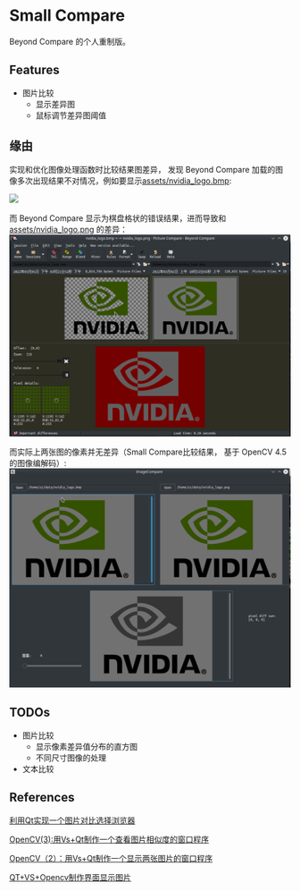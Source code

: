 # Small Compare

Beyond Compare 的个人重制版。

## Features
- 图片比较
  - 显示差异图
  - 鼠标调节差异图阈值

## 缘由
实现和优化图像处理函数时比较结果图差异， 发现 Beyond Compare 加载的图像多次出现结果不对情况，例如要显示[assets/nvidia_logo.bmp](assets/nvidia_logo.bmp):

![](assets/nvidia_logo.bmp)

而 Beyond Compare 显示为棋盘格状的错误结果，进而导致和 [assets/nvidia_logo.png](assets/nvidia_logo.png) 的差异：
![](assets/beyond_compare_show_image.png)

而实际上两张图的像素并无差异（Small Compare比较结果， 基于 OpenCV 4.5 的图像编解码）:
![](assets/small_compare_show_image.png)

## TODOs
- 图片比较
  - 显示像素差异值分布的直方图
  - 不同尺寸图像的处理
- 文本比较


## References

[利用Qt实现一个图片对比选择浏览器](https://blog.csdn.net/a15005784320/article/details/108151406)

[OpenCV(3):用Vs+Qt制作一个查看图片相似度的窗口程序](https://blog.csdn.net/bingkuoluo/article/details/89389035)

[OpenCV（2）：用Vs+Qt制作一个显示两张图片的窗口程序](https://blog.csdn.net/bingkuoluo/article/details/89318372)

[QT+VS+Opencv制作界面显示图片](https://blog.csdn.net/guanzhen3657/article/details/81812566)

